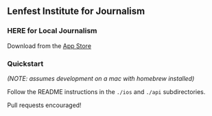 ## Lenfest Institute for Journalism

### HERE for Local Journalism

Download from the [App Store](https://lenfestlab.org/here)

### Quickstart

*(NOTE: assumes development on a mac with homebrew installed)*

Follow the README instructions in the `./ios` and `./api` subdirectories.

Pull requests encouraged!
